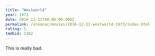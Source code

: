```yaml
---
title: "Westworld"
year: 1973
date: 2016-12-31T00:00:00.000Z
permalink: /almanac/movies/2016-12-31-westworld-1973/index.html
rating: 1
tmdbid: 2362
---
```


This is really bad.
